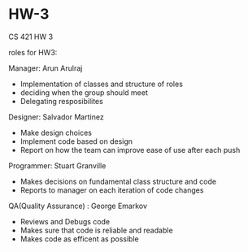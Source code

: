 # HW-3
CS 421 HW 3

roles for HW3:

Manager: Arun Arulraj
- Implementation of classes and structure of roles
- deciding when the group should meet
- Delegating resposibilites

Designer: Salvador Martinez
- Make design choices
- Implement code based on design 
- Report on how the team can improve ease of use after each push

Programmer: Stuart Granville
- Makes decisions on fundamental class structure and code
- Reports to manager on each iteration of code changes

QA(Quality Assurance) : George Emarkov
- Reviews and Debugs code
- Makes sure that code is reliable and readable
- Makes code as efficent as possible

